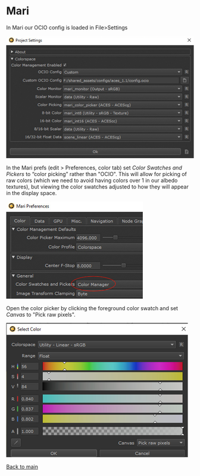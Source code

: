 # Mari

In Mari our OCIO config is loaded in File>Settings

![mari1](img/mari1.jpg)

In the Mari prefs (edit > Preferences, color tab) set *Color Swatches and Pickers* to “color picking” rather than "OCIO". This will allow for picking of raw colors (which we need to avoid having colors over 1 in our albedo textures), but viewing the color swatches adjusted to how they will appear in the display space.


![mari2](img/mari2.jpg)

Open the color picker by clicking the foreground color swatch and set *Canvas* to "Pick raw pixels". 

![mari2](img/mari3.jpg)

[Back to main](../StdX_ACES)


